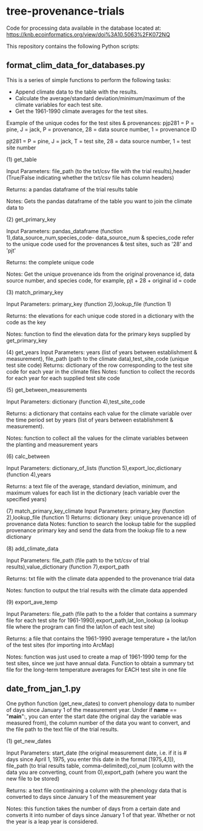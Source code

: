 # tree-provenance-trials
Code for processing data available in the database located at: https://knb.ecoinformatics.org/view/doi%3A10.5063%2FK072NQ

This repository contains the following Python scripts: 

format_clim_data_for_databases.py
---------------------------------
This is a series of simple functions to perform the following tasks: 
- Append climate data to the table with the results. 
- Calculate the average/standard deviation/minimum/maximum of the climate variables 
for each test site. 
- Get the 1961-1990 climate averages for the test sites. 

Example of the unique codes for the test sites & provenances: 
pjp281 = P = pine, J = jack, P = provenance, 28 = data source number, 1 = provenance ID 

pjt281 = P = pine, J = jack, T = test site, 28 = data source number, 1 = test site number

(1) get_table

Input Parameters: file_path (to the txt/csv file with the trial results),header (True/False indicating whether the txt/csv file has column headers) 

Returns: a pandas dataframe of the trial results table

Notes: Gets the pandas dataframe of the table you want to join the climate data to

(2) get_primary_key

Input Parameters: pandas_dataframe (function 1),data_source_num,species_code- data_source_num & species_code refer to the unique code used for the provenances & test sites, such as '28' and 'pjt' 

Returns: the complete unique code 
	
Notes: Get the unique provenance ids from the original provenance id, data source number, and species code, for example, pjt + 28 + original id = code 

(3) match_primary_key

Input Parameters: primary_key (function 2),lookup_file (function 1) 

Returns: the elevations for each unique code stored in a dictionary with the code as the key
	
Notes: function to find the elevation data for the primary keys supplied by get_primary_key

(4) get_years
	Input Parameters: years (list of years between establishment & measurement),
	file_path (path to the climate data),test_site_code (unique test site code)
	Returns: dictionary of the row corresponding to the test site code for each
	year in the climate files 
	Notes: function to collect the records for each year for each supplied test 
	site code

(5) get_between_measurements 

Input Parameters: dictionary (function 4),test_site_code 

Returns: a dictionary that contains each value for the climate variable over the time period set by years (list of years between establishment & measurement). 

Notes: function to collect all the values for the climate variables between the planting and measurement years

(6) calc_between

Input Parameters: dictionary_of_lists (function 5),export_loc,dictionary (function 4),years

Returns: a text file of the average, standard deviation, minimum, and maximum values for each list in the dictionary (each variable over the specified years) 

(7) match_primary_key_climate
	Input Parameters: primary_key (function 2),lookup_file (function 1)
	Returns: dictionary (key: unique provenance id) of provenance data 
	Notes: function to search the lookup table for the supplied provenance 
	primary key and send the data from the lookup file to a new dictionary

(8) add_climate_data

Input Parameters: file_path (file path to the txt/csv of trial results),value_dictionary (function 7),export_path

Returns: txt file with the climate data appended to the provenance trial data 

Notes: function to output the trial results with the climate data appended

(9) export_ave_temp

Input Parameters: file_path (file path to the a folder that contains a summary file for each test site for 1961-1990),export_path,lat_lon_lookup (a lookup file where the program can find the lat/lon of each test site)

Returns: a file that contains the 1961-1990 average temperature + the lat/lon of the test sites (for importing into ArcMap)

Notes: function was just used to create a map of 1961-1990 temp for the test sites, since we just have annual data. Function to obtain a summary txt file for the long-term temperature averages for EACH test site in one file
	

date_from_jan_1.py
------------------
One python function (get_new_dates) to convert phenology data to number of days since 
January 1 of the measurement year. Under if __name__ == "__main__":, you can enter
the start date (the original day the variable was measured from), the column number of 
the data you want to convert, and the file path to the text file of the trial results. 

(1) get_new_dates

Input Parameters: start_date (the original measurement date, i.e. if it is # days since April 1, 1975, you enter this date in the format [1975,4,1]), file_path (to trial results table, comma-delimited),col_num (column with the data you are converting, count from 0),export_path (where you want the new file to be stored)
	
Returns: a text file continaining a column with the phenology data that is converted to days since January 1 of the measurement year

Notes: this function takes the number of days from a certain date and converts it into number of days since January 1 of that year. Whether or not the year is a leap year is considered.

